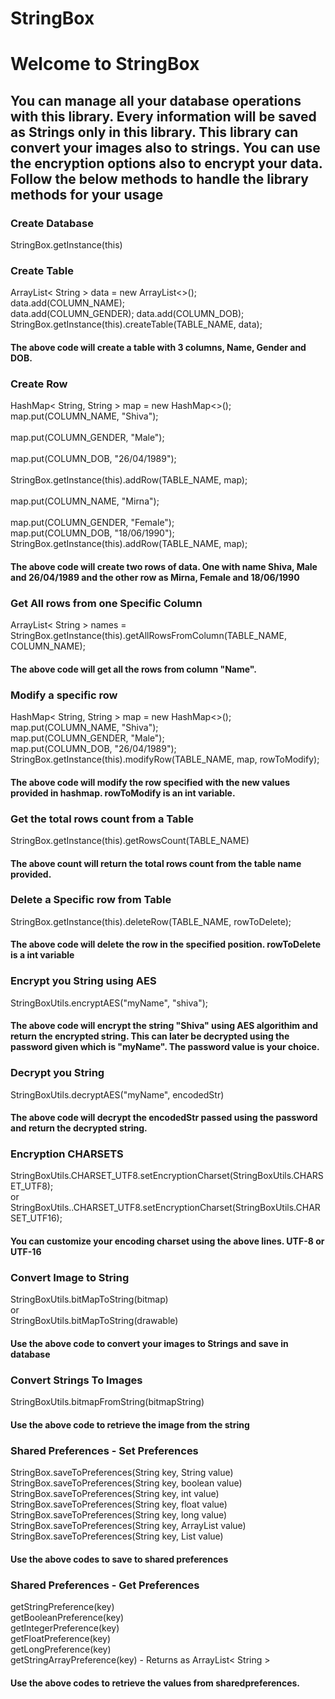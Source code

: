 # StringBox

# Welcome to StringBox

## You can manage all your database operations with this library. Every information will be saved as Strings only in this library. This library can convert your images also to strings. You can use the encryption options also to encrypt your data. Follow the below methods to handle the library methods for your usage


### Create Database
StringBox.getInstance(this)





### Create Table

ArrayList< String > data = new ArrayList<>();</n>      
        data.add(COLUMN_NAME); </n>  
        data.add(COLUMN_GENDER);</n> 
        data.add(COLUMN_DOB);</n>  
        StringBox.getInstance(this).createTable(TABLE_NAME, data);
        
#### The above code will create a table with 3 columns, Name, Gender and DOB.





### Create Row

HashMap< String, String > map = new HashMap<>(); </br> 
        map.put(COLUMN_NAME, "Shiva"); </br>  
        map.put(COLUMN_GENDER, "Male"); </br>  
        map.put(COLUMN_DOB, "26/04/1989"); </br>  
        StringBox.getInstance(this).addRow(TABLE_NAME, map); </br>  
        map.put(COLUMN_NAME, "Mirna"); </br>  
        map.put(COLUMN_GENDER, "Female"); </br> 
        map.put(COLUMN_DOB, "18/06/1990"); </br> 
        StringBox.getInstance(this).addRow(TABLE_NAME, map);
        
  #### The above code will create two rows of data. One with name Shiva, Male and 26/04/1989 and the other row as Mirna, Female and 18/06/1990
  
  
  
  
  
### Get All rows from one Specific Column
  
  ArrayList< String > names = StringBox.getInstance(this).getAllRowsFromColumn(TABLE_NAME, COLUMN_NAME);
    
 #### The above code will get all the rows from column "Name".
 
 
 
 
 
### Modify a specific row
HashMap< String, String > map = new HashMap<>();</br>
        map.put(COLUMN_NAME, "Shiva");</br>
        map.put(COLUMN_GENDER, "Male");</br>
        map.put(COLUMN_DOB, "26/04/1989");</br>
        StringBox.getInstance(this).modifyRow(TABLE_NAME, map, rowToModify);
#### The above code will modify the row specified with the new values provided in hashmap. rowToModify is an int variable.





### Get the total rows count from a Table
StringBox.getInstance(this).getRowsCount(TABLE_NAME)
#### The above count will return the total rows count from the table name provided.





### Delete a Specific row from Table
StringBox.getInstance(this).deleteRow(TABLE_NAME, rowToDelete);
#### The above code will delete the row in the specified position. rowToDelete is a int variable





### Encrypt you String using AES
StringBoxUtils.encryptAES("myName", "shiva");
#### The above code will encrypt the string "Shiva" using AES algorithim and return the encrypted string. This can later be decrypted using the password given which is "myName". The password value is your choice.





### Decrypt you String
StringBoxUtils.decryptAES("myName", encodedStr)
#### The above code will decrypt the encodedStr passed using the password and return the decrypted string.

### Encryption CHARSETS
StringBoxUtils.CHARSET_UTF8.setEncryptionCharset(StringBoxUtils.CHARSET_UTF8); </br>
or </br>
StringBoxUtils..CHARSET_UTF8.setEncryptionCharset(StringBoxUtils.CHARSET_UTF16);
#### You can customize your encoding charset using the above lines. UTF-8 or UTF-16





### Convert Image to String
StringBoxUtils.bitMapToString(bitmap) </br>
or </br>
StringBoxUtils.bitMapToString(drawable)
#### Use the above code to convert your images to Strings and save in database





### Convert Strings To Images
StringBoxUtils.bitmapFromString(bitmapString)
#### Use the above code to retrieve the image from the string





### Shared Preferences - Set Preferences
StringBox.saveToPreferences(String key, String value) </br>
StringBox.saveToPreferences(String key, boolean value) </br>
StringBox.saveToPreferences(String key, int value) </br>
StringBox.saveToPreferences(String key, float value) </br>
StringBox.saveToPreferences(String key, long value) </br>
StringBox.saveToPreferences(String key, ArrayList<String> value) </br>
StringBox.saveToPreferences(String key, List<String> value) </br>
#### Use the above codes to save to shared preferences





### Shared Preferences - Get Preferences
getStringPreference(key) </br>
getBooleanPreference(key) </br>
getIntegerPreference(key) </br>
getFloatPreference(key) </br>
getLongPreference(key) </br>
getStringArrayPreference(key) - Returns as ArrayList< String > </br>
#### Use the above codes to retrieve the values from sharedpreferences.
